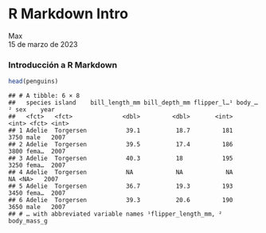 R Markdown Intro
================
Max  
15 de marzo de 2023

### Introducción a R Markdown

``` r
head(penguins)
```

    ## # A tibble: 6 × 8
    ##   species island    bill_length_mm bill_depth_mm flipper_l…¹ body_…² sex    year
    ##   <fct>   <fct>              <dbl>         <dbl>       <int>   <int> <fct> <int>
    ## 1 Adelie  Torgersen           39.1          18.7         181    3750 male   2007
    ## 2 Adelie  Torgersen           39.5          17.4         186    3800 fema…  2007
    ## 3 Adelie  Torgersen           40.3          18           195    3250 fema…  2007
    ## 4 Adelie  Torgersen           NA            NA            NA      NA <NA>   2007
    ## 5 Adelie  Torgersen           36.7          19.3         193    3450 fema…  2007
    ## 6 Adelie  Torgersen           39.3          20.6         190    3650 male   2007
    ## # … with abbreviated variable names ¹​flipper_length_mm, ²​body_mass_g

